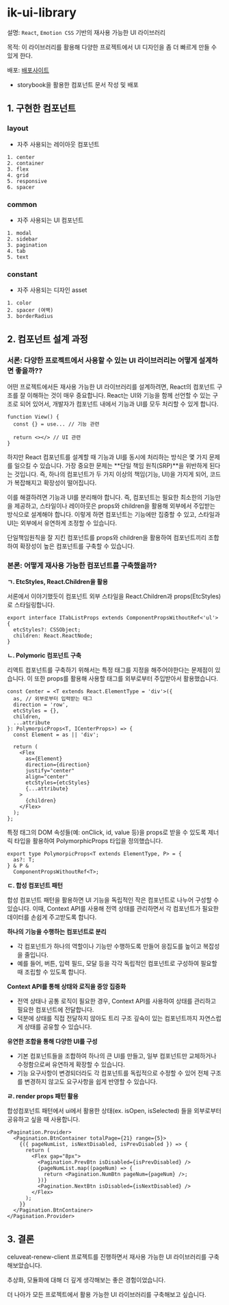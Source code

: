 # ik-ui-library

설명: `React`, `Emotion CSS` 기반의 재사용 가능한 UI 라이브러리

목적: 이 라이브러리를 활용해 다양한 프로젝트에서 UI 디자인을 좀 더 빠르게 만들 수 있게 한다.

배포: [배포사이트](https://67ed410fbbe402f43ec453fd-udgijuqdsa.chromatic.com/)

- storybook을 활용한 컴포넌트 문서 작성 및 배포

## 1. 구현한 컴포넌트

### layout

- 자주 사용되는 레이아웃 컴포넌트

```
1. center
2. container
3. flex
4. grid
5. responsive
6. spacer
```

### common

- 자주 사용되는 UI 컴포넌트

```
1. modal
2. sidebar
3. pagination
4. tab
5. text

```

### constant

- 자주 사용되는 디자인 asset

```
1. color
2. spacer (여백)
3. borderRadius
```

## 2. 컴포넌트 설계 과정

### 서론: 다양한 프로젝트에서 사용할 수 있는 UI 라이브러리는 어떻게 설계하면 좋을까??

어떤 프로젝트에서든 재사용 가능한 UI 라이브러리를 설계하려면, React의 컴포넌트 구조를 잘 이해하는 것이 매우 중요합니다.
React는 UI와 기능을 함께 선언할 수 있는 구조로 되어 있어서, 개발자가 컴포넌트 내에서 기능과 UI를 모두 처리할 수 있게 합니다.

```tsx
function View() {
  const {} = use... // 기능 관련

  return <></> // UI 관련
}
```

하지만 React 컴포넌트를 설계할 때 기능과 UI를 동시에 처리하는 방식은 몇 가지 문제를 일으킬 수 있습니다.
가장 중요한 문제는 **단일 책임 원칙(SRP)**을 위반하게 된다는 것입니다.
즉, 하나의 컴포넌트가 두 가지 이상의 책임(기능, UI)을 가지게 되어, 코드가 복잡해지고 확장성이 떨어집니다.

이를 해결하려면 기능과 UI를 분리해야 합니다.
즉, 컴포넌트는 필요한 최소한의 기능만을 제공하고, 스타일이나 레이아웃은 props와 children을 활용해 외부에서 주입받는 방식으로 설계해야 합니다.
이렇게 하면 컴포넌트는 기능에만 집중할 수 있고, 스타일과 UI는 외부에서 유연하게 조정할 수 있습니다.

단일책임원칙을 잘 지킨 컴포넌트를 props와 children을 활용하여 컴포넌트끼리 조합하여 확장성이 높은 컴포넌트를 구축할 수 있습니다.

### 본론: 어떻게 재사용 가능한 컴포넌트를 구축했을까?

**ㄱ. EtcStyles, React.Children을 활용**

서론에서 이야기했듯이 컴포넌트 외부 스타일을 React.Children과 props(EtcStyles)로 스타일링합니다.

```tsx
export interface ITabListProps extends ComponentPropsWithoutRef<'ul'> {
  etcStyles?: CSSObject;
  children: React.ReactNode;
}
```

**ㄴ. Polymoric 컴포넌트 구축**

리액트 컴포넌트를 구축하기 위해서는 특정 태그를 지정을 해주어야한다는 문제점이 있습니다. 이 또한 props를 활용해 사용할 태그를 외부로부터 주입받아서 활용했습니다.

```tsx
const Center = <T extends React.ElementType = 'div'>({
  as, // 외부로부터 입력받는 태그
  direction = 'row',
  etcStyles = {},
  children,
  ...attribute
}: PolymorpicProps<T, ICenterProps>) => {
  const Element = as || 'div';

  return (
    <Flex
      as={Element}
      direction={direction}
      justify="center"
      align="center"
      etcStyles={etcStyles}
      {...attribute}
    >
      {children}
    </Flex>
  );
};
```

특정 태그의 DOM 속성들(예: onClick, id, value 등)을 props로 받을 수 있도록 제너릭 타입을 활용하여 PolymorphicProps 타입을 정의했습니다.

```tsx
export type PolymorpicProps<T extends ElementType, P> = {
  as?: T;
} & P &
  ComponentPropsWithoutRef<T>;
```

**ㄷ. 합성 컴포넌트 패턴**

합성 컴포넌트 패턴을 활용하면 UI 기능을 독립적인 작은 컴포넌트로 나누어 구성할 수 있습니다.
이때, Context API를 사용해 전역 상태를 관리하면서 각 컴포넌트가 필요한 데이터를 손쉽게 주고받도록 합니다.

**하나의 기능을 수행하는 컴포넌트로 분리**

- 각 컴포넌트가 하나의 역할이나 기능만 수행하도록 만들어 응집도를 높이고 복잡성을 줄입니다.
- 예를 들어, 버튼, 입력 필드, 모달 등을 각각 독립적인 컴포넌트로 구성하여 필요할 때 조립할 수 있도록 합니다.

**Context API를 통해 상태와 로직을 중앙 집중화**

- 전역 상태나 공통 로직이 필요한 경우, Context API를 사용하여 상태를 관리하고 필요한 컴포넌트에 전달합니다.
- 덕분에 상태를 직접 전달하지 않아도 트리 구조 깊숙이 있는 컴포넌트까지 자연스럽게 상태를 공유할 수 있습니다.

**유연한 조합을 통해 다양한 UI를 구성**

- 기본 컴포넌트들을 조합하여 하나의 큰 UI를 만들고, 일부 컴포넌트만 교체하거나 수정함으로써 유연하게 확장할 수 있습니다.
- 기능 요구사항이 변경되더라도 각 컴포넌트를 독립적으로 수정할 수 있어 전체 구조를 변경하지 않고도 요구사항을 쉽게 반영할 수 있습니다.

**ㄹ. render props 패턴 활용**

합성컴포넌트 패턴에서 ui에서 활용한 상태(ex. isOpen, isSelected) 들을 외부로부터 공유하고 싶을 때 사용합니다.

```tsx
<Pagination.Provider>
  <Pagination.BtnContainer totalPage={21} range={5}>
    {({ pageNumList, isNextDisabled, isPrevDisabled }) => {
      return (
        <Flex gap="8px">
          <Pagination.PrevBtn isDisabled={isPrevDisabled} />
          {pageNumList.map((pageNum) => {
            return <Pagination.NumBtn pageNum={pageNum} />;
          })}
          <Pagination.NextBtn isDisabled={isNextDisabled} />
        </Flex>
      );
    }}
  </Pagination.BtnContainer>
</Pagination.Provider>
```

## 3. 결론

celuveat-renew-client 프로젝트를 진행하면서 재사용 가능한 UI 라이브러리를 구축해보았습니다.

추상화, 모듈화에 대해 더 깊게 생각해보는 좋은 경험이었습니다.

더 나아가 모든 프로젝트에서 활용 가능한 UI 라이브러리를 구축해보고 싶습니다.
